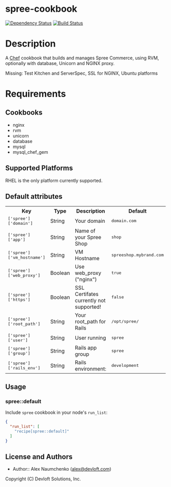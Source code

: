 # spree-cookbook

[![Dependency Status](https://gemnasium.com/devloft/spree.svg)](https://gemnasium.com/devloft/spree)
[![Build Status](https://travis-ci.org/devloft/spree.svg?branch=master)](https://travis-ci.org/devloft/spree)

Description
===========
A [Chef](http://getchef.com/) cookbook that builds and manages Spree Commerce, using RVM, optionally with database, Unicorn and NGINX proxy.

Missing: Test Kitchen and ServerSpec, SSL for NGINX, Ubuntu platforms

Requirements
===========

Cookbooks
---------
* nginx
* rvm
* unicorn
* database
* mysql
* mysql_chef_gem

## Supported Platforms

RHEL is the only platform currently supported.

## Default attributes
<table>
  <tr>
    <th>Key</th>
    <th>Type</th>
    <th>Description</th>
    <th>Default</th>
  </tr>
  <tr>
    <td><tt>['spree']['domain']</tt></td>
    <td>String</td>
    <td>Your domain</td>
    <td><tt>domain.com</tt></td>
  </tr>
  <tr>
    <td><tt>['spree']['app']</tt></td>
    <td>String</td>
    <td>Name of your Spree Shop</td>
    <td><tt>shop</tt></td>
  </tr>
  <tr>
    <td><tt>['spree']['vm_hostname']</tt></td>
    <td>String</td>
    <td>VM Hostname</td>
    <td><tt>spreeshop.mybrand.com</tt></td>
  </tr>
  <tr>
    <td><tt>['spree']['web_proxy']</tt></td>
    <td>Boolean</td>
    <td>Use web_proxy ("nginx")</td>
    <td><tt>true</tt></td>
  </tr>
  <tr>
    <td><tt>['spree']['https']</tt></td>
    <td>Boolean</td>
    <td>SSL Certifates currently not supported!</td>
    <td><tt>false</tt></td>
  </tr>

  <tr>
    <td><tt>['spree']['root_path']</tt></td>
    <td>String</td>
    <td>Your root_path for Rails</td>
    <td><tt>/opt/spree/</tt></td>
  </tr>
  <tr>
    <td><tt>['spree']['user']</tt></td>
    <td>String</td>
    <td>User running</td>
    <td><tt>spree</tt></td>
  </tr>
  <tr>
    <td><tt>['spree']['group']</tt></td>
    <td>String</td>
    <td>Rails app group</td>
    <td><tt>spree</tt></td>
  </tr>
  <tr>
    <td><tt>['spree']['rails_env']</tt></td>
    <td>String</td>
    <td>Rails environment:</td>
    <td><tt>development</tt></td>
  </tr>
</table>

## Usage

### spree::default

Include `spree` cookbook in your node's `run_list`:

```json
{
  "run_list": [
    "recipe[spree::default]"
  ]
}
```
## License and Authors

 - Author:: Alex Naumchenko (<alex@devloft.com>)

Copyright (C) Devloft Solutions, Inc.
